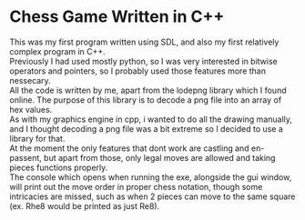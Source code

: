 # Chess Game Written in C++

This was my first program written using SDL, and also my first relatively complex program in C++. <br>
Previously I had used mostly python, so I was very interested in bitwise operators and pointers, so I probably used those features more than nessecary. <br>
All the code is written by me, apart from the lodepng library which I found online. The purpose of this library is to decode a png file into an array of hex values. <br>
As with my graphics engine in cpp, i wanted to do all the drawing manually, and I thought decoding a png file was a bit extreme so I decided to use a library for that. <br>
At the moment the only features that dont work are castling and en-passent, but apart from those, only legal moves are allowed and taking pieces functions properly. <br>
The console which opens when running the exe, alongside the gui window, will print out the move order in proper chess notation, though some intricacies are missed, such as when 2 pieces can move to the same square (ex. Rhe8 would be printed as just Re8). <br>
